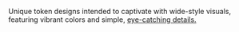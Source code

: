 Unique token designs intended to captivate with wide-style visuals, featuring vibrant colors and simple, [eye-catching details.](https://google.com)
